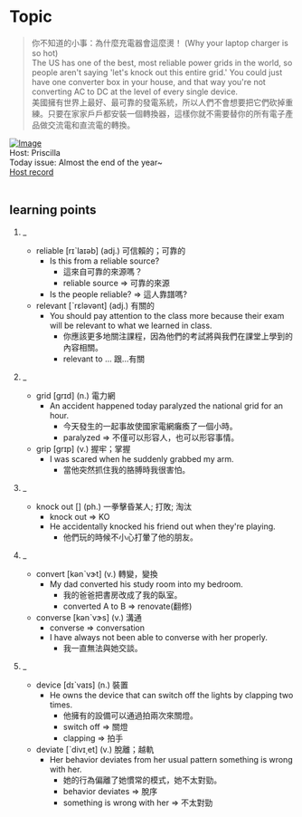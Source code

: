 # Topic

> 你不知道的小事：為什麼充電器會這麼燙！ (Why your laptop charger is so hot) <br>
> The US has one of the best, most reliable power grids in the world, so people aren't saying 'let's knock out this entire grid.' You could just have one converter box in your house, and that way you're not converting AC to DC at the level of every single device.  <br>
> 美國擁有世界上最好、最可靠的發電系統，所以人們不會想要把它們砍掉重練。只要在家家戶戶都安裝一個轉換器，這樣你就不需要替你的所有電子產品做交流電和直流電的轉換。 <br>

[![Image](https://cdn.voicetube.com/assets/thumbnails/hF_A4sp7nM8.jpg)](https://www.youtube.com/embed/hF_A4sp7nM8?rel=0&showinfo=0&cc_load_policy=0&controls=1&autoplay=1&iv_load_policy=3&playsinline=1&wmode=transparent&start=126&end=143&enablejsapi=1&origin=https://tw.voicetube.com&widgetid=1)<br>
Host: Priscilla
<br>Today issue: Almost the end of the year~
<br>
[Host record](https://cdn.voicetube.com/tmp/everyday_records/priscilla.huang/2558.mp3)
<br><br>
## learning points
1. _
	* reliable [rɪˋlaɪəb] (adj.) 可信賴的；可靠的
		- Is this from a reliable source?
			+ 這來自可靠的來源嗎？
			+ reliable source => 可靠的來源
		- Is the people reliable? => 這人靠譜嗎?
	* relevant [ˋrɛləvənt] (adj.) 有關的
		- You should pay attention to the class more because their exam will be relevant to what we learned in class.
			+ 你應該更多地關注課程，因為他們的考試將與我們在課堂上學到的內容相關。
			+ relevant to ... 跟...有關

2. _
	* grid [grɪd] (n.) 電力網
		- An accident happened today paralyzed the national grid for an hour.
			+ 今天發生的一起事故使國家電網癱瘓了一個小時。
			+ paralyzed => 不僅可以形容人，也可以形容事情。
	* grip [grɪp] (v.) 握牢；掌握
		- I was scared when he suddenly grabbed my arm.
			+ 當他突然抓住我的胳膊時我很害怕。

3. _
	* knock out [] (ph.) 一拳擊昏某人; 打敗; 淘汰
		- knock out => KO
		- He accidentally knocked his friend out when they're playing.
			+ 他們玩的時候不小心打暈了他的朋友。

4. _
	* convert [kənˋvɝt] (v.) 轉變，變換
		- My dad converted his study room into my bedroom.
			+ 我的爸爸把書房改成了我的臥室。
			+ converted A to B => renovate(翻修)
	* converse [kənˋvɝs] (v.) 溝通
		- converse => conversation
		- I have always not been able to converse with her properly.
			+ 我一直無法與她交談。

5. _
	* device [dɪˋvaɪs] (n.) 裝置
		- He owns the device that can switch off the lights by clapping two times.
			+ 他擁有的設備可以通過拍兩次來關燈。
			+ switch off => 關燈
			+ clapping => 拍手
	* deviate [ˋdivɪ͵et] (v.) 脫離；越軌
		- Her behavior deviates from her usual pattern something is wrong with her.
			+ 她的行為偏離了她慣常的模式，她不太對勁。
			+ behavior deviates => 脫序
			+ something is wrong with her => 不太對勁
